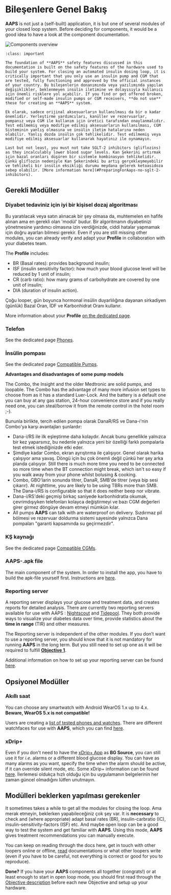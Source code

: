 # Bileşenlere Genel Bakış

**AAPS** is not just a (self-built) application, it is but one of several modules of your closed loop system. Before deciding for components, it would be a good idea to have a look at the component documentation.

![Components overview](../images/modules.png)

```{admonition} IMPORTANT SAFETY NOTICE
:class: important

The foundation of **AAPS** safety features discussed in this documentation is built on the safety features of the hardware used to build your system. For closing an automated insulin dosing loop, it is critically important that you only use an insulin pump and CGM that are tested, fully functioning and approved by the official instances of your country. Bu bileşenlerin donanımında veya yazılımında yapılan değişiklikler, beklenmeyen insülin iletimine ve dolayısıyla kullanıcı için önemli risklere yol açabilir. If you find or get offered broken, modified or self-made insulin pumps or CGM receivers, **do not use** these for creating an **AAPS** system.

Ek olarak, sadece orijinal aksesuarların kullanılması da bir o kadar önemlidir. Yerleştirme yardımcıları, kanüller ve rezervuarlar, pompanız veya CGM ile kullanım için üretici tarafından onaylanmalıdır. Test edilmemiş veya modifiye edilmiş aksesuarların kullanılması, CGM Sisteminin yanlış olmasına ve insülin iletim hatalarına neden olabilir. Yanlış dozda insülin çok tehlikelidir. Test edilmemiş veya modifiye edilmiş aksesuarlar kullanarak hayatınız ile oynamayın.

Last but not least, you must not take SGLT-2 inhibitors (gliflozins) as they incalculably lower blood sugar levels. Kan Şekerini artırmak için bazal oranları düşüren bir sistemle kombinasyon tehlikelidir. Çünkü gliflozin nedeniyle Kan Şekerindeki bu artış gerçekleşmeyebilir ve tehlikeli bir insülin eksikliği durumu meydana gelerek ketoasidoza sebep olabilir. [More information here](#PreparingForAaps-no-sglt-2-inhibitors).
```

## Gerekli Modüller

### Diyabet tedaviniz için iyi bir kişisel dozaj algoritması

Bu yaratılacak veya satın alınacak bir şey olmasa da, muhtemelen en hafife alınan ama en gerekli olan 'modül' budur. Bir algoritmanın diyabetinizi yönetmesine yardımcı olmasına izin verdiğinizde, ciddi hatalar yapmamak için doğru ayarları bilmesi gerekir. Even if you are still missing other modules, you can already verify and adapt your **Profile** in collaboration with your diabetes team.

The **Profile** includes:

- BR (Basal rates): provides background insulin;
- ISF (insulin sensitivity factor): how much your blood glucose level will be reduced by 1 unit of insulin;
- CR (carb ratio): how many grams of carbohydrate are covered by one unit of insulin;
- DIA (duration of insulin action).

Çoğu looper, gün boyunca hormonal insülin duyarlılığına dayanan sirkadiyen (günlük) Bazal Oran, İDF ve Karbonhidrat Oranı kullanır.

More information about your **Profile** [on the dedicated page](../SettingUpAaps/YourAapsProfile.md).

### Telefon

See the dedicated page [Phones](../Getting-Started/Phones.md).

### İnsülin pompası

See the dedicated page [Compatible Pumps](../Getting-Started/CompatiblePumps.md).

**Advantages and disadvantages of some pump models**

The Combo, the Insight and the older Medtronic are solid pumps, and loopable. The Combo has the advantage of many more infusion set types to choose from as it has a standard Luer-Lock. And the battery is a default one you can buy at any gas station, 24-hour convenience store and if you really need one, you can steal/borrow it from the remote control in the hotel room ;-).

Bununla birlikte, tercih edilen pompa olarak DanaR/RS ve Dana-i'nin Combo'ya karşı avantajları şunlardır:

- Dana-i/RS ile ilk eşleştirme daha kolaydır. Ancak bunu genellikle yalnızca bir kez yaparsınız, bu nedenle yalnızca yeni bir özelliği farklı pompalarla test etmek istediğinizde etki eder.
- Şimdiye kadar Combo, ekran ayrıştırma ile çalışıyor. Genel olarak harika çalışıyor ama yavaş. Döngü için bu çok önemli değil çünkü her şey arka planda çalışıyor. Still there is much more time you need to be connected so more time when the BT connection might break, which isn't so easy if you walk away from your phone whilst bolusing & cooking.
- Combo, GBO'larin sonunda titrer, DanaR, SMB'de titrer (veya bip sesi çıkarır). At nighttime, you are likely to be using TBRs more than SMB.  The Dana-i/RS is configurable so that it does neither beep nor vibrate.
- Dana-i/RS'deki geçmişi birkaç saniyede karbonhidratla okumak, çevrimdışıyken telefonları kolayca değiştirmeyi ve bazı CGM değerleri girer girmez döngüye devam etmeyi mümkün kılar.
- All pumps **AAPS** can talk with are waterproof on delivery. Sızdırmaz pil bölmesi ve rezervuar doldurma sistemi sayesinde yalnızca Dana pompaları "garanti kapsamında su geçirmezdir".

### KŞ kaynağı

See the dedicated page [Compatible CGMs](../Getting-Started/CompatiblesCgms.md).

### **AAPS**-.apk file

The main component of the system. In order to install the app, you have to build the apk-file yourself first. Instructions are [here](../SettingUpAaps/BuildingAaps.md).

### Reporting server

A reporting server displays your glucose and treatment data, and creates reports for detailed analysis. There are currently two reporting servers available for use with AAPS : [Nightscout](#SettingUpTheReportingServer-nightscout) and [Tidepool](#SettingUpTheReportingServer-tidepool). They both provide ways to visualize your diabetes data over time, provide statistics about the **time in range** (TIR) and other measures.

The Reporting server is independent of the other modules. If you don’t want to use a reporting server, you should know that it is not mandatory for running **AAPS** in the long term. But you still need to set up one as it will be required to fulfill [**Objective 1**](#objectives-objective1).

Additional information on how to set up your reporting server can be found [here](../SettingUpAaps/SettingUpTheReportingServer.md).

## Opsiyonel Modüller

### Akıllı saat

You can choose any smartwatch with Android WearOS 1.x up to 4.x. **Beware, WearOS 5.x is not compatible!**

Users are creating a [list of tested phones and watches](#Phones-list-of-tested-phones). There are different watchfaces for use with **AAPS**, which you can find [here](../WearOS/WearOsSmartwatch.md).

### xDrip+

Even if you don't need to have the [xDrip+ App](https://xdrip.readthedocs.io/en/latest/) as **BG Source**, you can still use it for _i.e._ alarms or a different blood glucose display. You can have as many alarms as you want, specify the time when the alarm should be active, if it can override silent mode, etc. Some xDrip+ information can be found [here](../CompatibleCgms/xDrip.md). İlerlemesi oldukça hızlı olduğu için bu uygulamanın belgelerinin her zaman güncel olmadığını lütfen unutmayın.

## Modülleri beklerken yapılması gerekenler

It sometimes takes a while to get all the modules for closing the loop. Ama merak etmeyin, beklerken yapabileceğiniz çok şey var. It is **necessary** to check and (where appropriate) adapt basal rates (BR), insulin-carbratio (IC), insulin-sensitivity-factors (ISF) etc. And maybe open loop can be a good way to test the system and get familiar with **AAPS**. Using this mode, **AAPS** gives treatment recommendations you can manually execute.

You can keep on reading through the docs here, get in touch with other loopers online or offline, [read](../UsefulLinks/BackgroundReading.md) documentations or what other loopers write (even if you have to be careful, not everything is correct or good for you to reproduce).

**Done?** If you have your **AAPS** components all together (congrats!) or at least enough to start in open loop mode, you should first read through the [Objective description](../SettingUpAaps/CompletingTheObjectives.md) before each new Objective and setup up your hardware.
